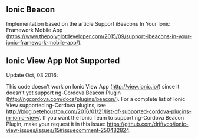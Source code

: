 ## Ionic Beacon

Implementation based on the article Support iBeacons In Your Ionic Framework Mobile App (https://www.thepolyglotdeveloper.com/2015/09/support-ibeacons-in-your-ionic-framework-mobile-app/).

## Ionic View App Not Supported

Update Oct, 03 2016:

This code doesn't work on Ionic View App (http://view.ionic.io/) since it doesn't yet support ng-Cordova Beacon Plugin (http://ngcordova.com/docs/plugins/beacon/). For a complete list of Ionic View supported ng-Cordova plugins, see http://blog.petehouston.com/2016/01/21/list-of-supported-cordova-plugins-in-ionic-view/. If you want the Ionic Team to support ng-Cordova Beacon Plugin, make your request it in this issue: https://github.com/driftyco/ionic-view-issues/issues/15#issuecomment-250482824.
